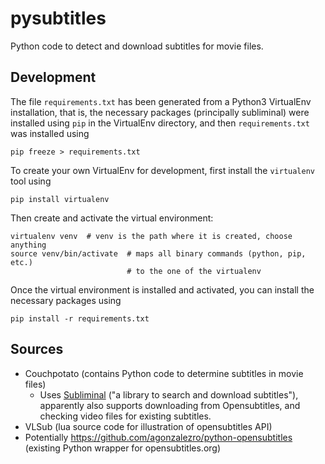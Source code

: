 # pysubtitles

Python code to detect and download subtitles for movie files.

## Development

The file `requirements.txt` has been generated from a Python3 VirtualEnv
installation, that is, the necessary packages (principally subliminal) were
installed using `pip` in the VirtualEnv directory, and then `requirements.txt`
was installed using
```
pip freeze > requirements.txt
```

To create your own VirtualEnv for development, first install the `virtualenv`
tool using
```
pip install virtualenv
```
Then create and activate the virtual environment:
```
virtualenv venv  # venv is the path where it is created, choose anything
source venv/bin/activate  # maps all binary commands (python, pip, etc.)
                          # to the one of the virtualenv
```

Once the virtual environment is installed and activated, you can install the
necessary packages using
```
pip install -r requirements.txt
```

## Sources

* Couchpotato (contains Python code to determine subtitles in movie files)
	* Uses [Subliminal](https://subliminal.readthedocs.io/en/latest/) ("a
	  library to search and download subtitles"), apparently also supports
 	  downloading  from Opensubtitles, and checking video files for existing
          subtitles.
* VLSub (lua source code for illustration of opensubtitles API)
* Potentially https://github.com/agonzalezro/python-opensubtitles (existing
  Python wrapper for opensubtitles.org)
